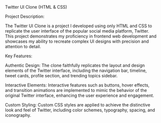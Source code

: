Twitter UI Clone (HTML & CSS)

Project Description:

The Twitter UI Clone is a project I developed using only HTML and CSS to replicate the user interface of the popular social media platform, Twitter. This project demonstrates my proficiency in frontend web development and showcases my ability to recreate complex UI designs with precision and attention to detail.

Key Features:

Authentic Design: The clone faithfully replicates the layout and design elements of the Twitter interface, including the navigation bar, timeline, tweet cards, profile section, and trending topics sidebar.

Interactive Elements: Interactive features such as buttons, hover effects, and transition animations are implemented to mimic the behavior of the original Twitter interface, enhancing the user experience and engagement.

Custom Styling: Custom CSS styles are applied to achieve the distinctive look and feel of Twitter, including color schemes, typography, spacing, and iconography.


